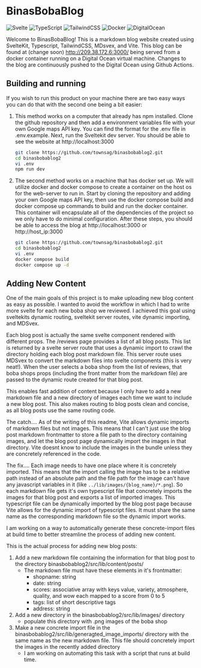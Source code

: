 # BinasBobaBlog
![Svelte](https://img.shields.io/badge/svelte-%23f1413d.svg?style=for-the-badge&logo=svelte&logoColor=white)
![TypeScript](https://img.shields.io/badge/typescript-%23007ACC.svg?style=for-the-badge&logo=typescript&logoColor=white)
![TailwindCSS](https://img.shields.io/badge/tailwindcss-%2338B2AC.svg?style=for-the-badge&logo=tailwind-css&logoColor=white)
![Docker](https://img.shields.io/badge/docker-%230db7ed.svg?style=for-the-badge&logo=docker&logoColor=white)
![DigitalOcean](https://img.shields.io/badge/DigitalOcean-%230167ff.svg?style=for-the-badge&logo=digitalOcean&logoColor=white)

Welcome to BinasBobaBlog! This is a markdown blog website created using SvelteKit, Typescript, TailwindCSS, MDsvex, and Vite. This blog can be found at (change soon) http://209.38.172.6:3000/ being served from a docker container running on a Digital Ocean virtual machine. Changes to the blog are continuously pushed to the Digital Ocean using Github Actions. 

## Building and running

If you wish to run this product on your machine there are two easy ways you can do that with the second one being a bit easier:
1. This method works on a computer that already has npm installed. Clone the github repository and then add a environment variables file with your own Google maps API key. You can find the format for the .env file in .env.example. Next, run the Sveltekit dev server. You should be able to see the website at http://localhost:3000

    ```bash
    git clone https://github.com/townsag/binasbobablog2.git
    cd binasbobablog2
    vi .env
    npm run dev
    ```
2. The second method works on a machine that has docker set up. We will utilize docker and docker compose to create a container on the host os for the web-server to run in. Start by cloning the repository and adding your own Google maps API key, then use the docker compose build and docker compose up commands to build and run the docker container. This container will encapsulate all of the dependencies of the project so we only have to do minimal configuration. After these steps, you should be able to access the blog at http://localhost:3000 or http://host_ip:3000
    ```bash
    git clone https://github.com/townsag/binasbobablog2.git
    cd binasbobablog2
    vi .env
    docker compose build
    docker compose up -d
    ```

## Adding New Content

One of the main goals of this project is to make uploading new blog content as easy as possible. I wanted to avoid the workflow in which I had to write more svelte for each new boba shop we reviewed. I achieved this goal using sveltekits dynamic routing, sveltekit server routes, vite dynamic importing, and MDSvex. 

Each blog post is actually the same svelte component rendered with different props. The /reviews page provides a list of all blog posts. This list is returned by a svelte server route that uses a dynamic import to crawl the directory holding each blog post markdown file. This server route uses MDSvex to convert the markdown files into svelte components (this is very neat!). When the user selects a boba shop from the list of reviews, that boba shops props (including the front matter from the markdown file) are passed to the dynamic route created for that blog post. 

This enables fast addition of content because I only have to add a new markdown file and a new directory of images each time we want to include a new blog post. This also makes routing to blog posts clean and concise, as all blog posts use the same routing code. 

The catch.... As of the writing of this readme, Vite allows dynamic imports of markdown files but not images. This means that I can't just use the blog post markdown frontmatter to store a file path to the directory containing images, and let the blog post page dynamically import the images in that directory. Vite doesnt know to include the images in the bundle unless they are concretely referenced in the code.

The fix.... Each image needs to have one place where it is concretely imported. This means that the import calling the image has to be a relative path instead of an absolute path and the file path for the image can't have any javascript variables in it (like `../lib/images/{blog_name}/*.png`). So each markdown file gets it's own typescript file that concretely imports the images for that blog post and exports a list of imported images. This typescript file can be dynamically imported by the blog post page because Vite allows for the dynamic import of typescript files. It must share the same name as the corresponding markdown file so the dynamic import works.

I am working on a way to automatically generate these concrete-import files at build time to better streamline the process of adding new content.

This is the actual process for adding new blog posts:
1. Add a new markdown file containing the information for that blog post to the directory binasbobablog2/src/lib/content/posts/
    * The markdown file must have these elements in it's frontmatter:
        * shopname: string
        * date: string
        * scores: associative array with keys value, variety, atmosphere, quality, and wow each mapped to a score from 0 to 5
        * tags: list of short descriptive tags
        * address: string
2. Add a new directory in the binasbobablog2/src/lib/images/ directory
    * populate this directory with .png images of the boba shop
3. Make a new concrete import file in the binasbobablog2/src/lib/generagted_image_imports/ directory with the same name as the new markdown file. This file should concretely import the images in the recently added directory
    * I am working on automating this task with a script that runs at build time.